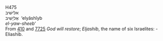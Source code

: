 <body>
  <p>H475<br>  אלישׁיב  <br> אֶליָשִׁיבּ  ‎  ‘elyâshı̂yb  <br><i>el-yaw-sheeb‘ </i><br>From <a href="h0410.htm">410</a> and <a href="h7725.htm">7725</a>  <i>God</i> <i>will</i> <i>restore</i>; <i>Eljashib</i>, the name of six Israelites: - Eliashib.<br></p>
 </body>